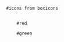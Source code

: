     #icons from boxicons


        #red
<i class='bx bxs-trash-alt' style='color:#e20c0c' ></i>



        #green
<i class='bx bx-plus-medical' style='color:#46e017'  ></i>